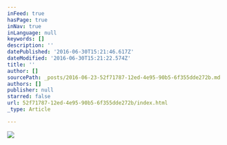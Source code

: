 ```yaml
---
inFeed: true
hasPage: true
inNav: true
inLanguage: null
keywords: []
description: ''
datePublished: '2016-06-30T15:21:46.617Z'
dateModified: '2016-06-30T15:21:22.574Z'
title: ''
author: []
sourcePath: _posts/2016-06-23-52f71787-12ed-4e95-90b5-6f355dde272b.md
authors: []
publisher: null
starred: false
url: 52f71787-12ed-4e95-90b5-6f355dde272b/index.html
_type: Article

---
```

![](https://the-grid-user-content.s3-us-west-2.amazonaws.com/da9c3788-c9df-43a2-88dc-c866f46f9f53.jpg)